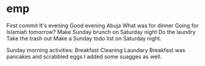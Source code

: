 # emp
First commit
It's evening
Good evening Abuja
What was for dinner
Going for Islamiah tomorrow?
Make Sunday brunch on Saturday night
Do the laundry
Take the trash out
Make a Sunday todo list on Saturday night.

Sunday morning activities:
Breakfast
Cleaning
Laundary
Breakfast was pancakes and scrabbled eggs
I added some suagges as well.
